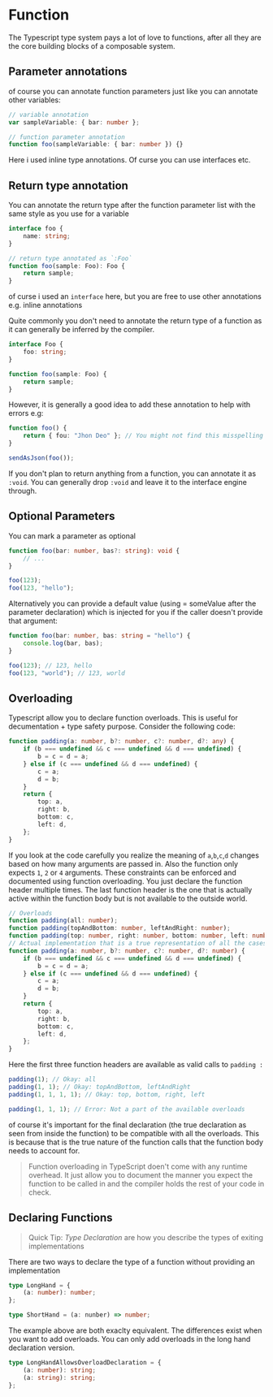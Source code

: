 # Function

The Typescript type system pays a lot of love to functions, after all they are the core building blocks of a composable system.

## Parameter annotations

of course you can annotate function parameters just like you can annotate other variables:

```typescript
// variable annotation
var sampleVariable: { bar: number };

// function parameter annotation
function foo(sampleVariable: { bar: number }) {}
```

Here i used inline type annotations. Of curse you can use interfaces etc.

## Return type annotation

You can annotate the return type after the function parameter list with the same style as you use for a variable

```typescript
interface foo {
	name: string;
}

// return type annotated as `:Foo`
function foo(sample: Foo): Foo {
	return sample;
}
```

of curse i used an `interface` here, but you are free to use other annotations e.g. inline annotations

Quite commonly you don't need to annotate the return type of a function as it can generally be inferred by the compiler.

```typescript
interface Foo {
	foo: string;
}

function foo(sample: Foo) {
	return sample;
}
```

However, it is generally a good idea to add these annotation to help with errors e.g:

```typescript
function foo() {
	return { fou: "Jhon Deo" }; // You might not find this misspelling of
}

sendAsJson(foo());
```

If you don't plan to return anything from a function, you can annotate it as `:void`. You can generally drop `:void` and leave it to the interface engine through.

## Optional Parameters

You can mark a parameter as optional

```typescript
function foo(bar: number, bas?: string): void {
	// ...
}

foo(123);
foo(123, "hello");
```

Alternatively you can provide a default value (using = someValue after the parameter declaration) which is injected for you if the caller doesn't provide that argument:

```typescript
function foo(bar: number, bas: string = "hello") {
	console.log(bar, bas);
}

foo(123); // 123, hello
foo(123, "world"); // 123, world
```

## Overloading

Typescript allow you to declare function overloads. This is useful for decumentation + type safety purpose. Consider the following code:

```typescript
function padding(a: number, b?: number, c?: number, d?: any) {
	if (b === undefined && c === undefined && d === undefined) {
		b = c = d = a;
	} else if (c === undefined && d === undefined) {
		c = a;
		d = b;
	}
	return {
		top: a,
		right: b,
		bottom: c,
		left: d,
	};
}
```

If you look at the code carefully you realize the meaning of `a`,`b`,`c`,`d` changes based on how many arguments are passed in. Also the function only expects `1`, `2` or `4`
arguments. These constraints can be enforced and documented using function overloading. You just declare the function header multiple times. The last function header is the one that is actually active within the function body but is not available to the outside world.

```typescript
// Overloads
function padding(all: number);
function padding(topAndBottom: number, leftAndRight: number);
function padding(top: number, right: number, bottom: number, left: number);
// Actual implementation that is a true representation of all the cases the function body needs to handle
function padding(a: number, b?: number, c?: number, d?: number) {
	if (b === undefined && c === undefined && d === undefined) {
		b = c = d = a;
	} else if (c === undefined && d === undefined) {
		c = a;
		d = b;
	}
	return {
		top: a,
		right: b,
		bottom: c,
		left: d,
	};
}
```

Here the first three function headers are available as valid calls to `padding :`

```typescript
padding(1); // Okay: all
padding(1, 1); // Okay: topAndBottom, leftAndRight
padding(1, 1, 1, 1); // Okay: top, bottom, right, left

padding(1, 1, 1); // Error: Not a part of the available overloads
```

of course it's important for the final declaration (the true declaration as seen from inside the function) to be compatible with all the overloads. This is because that is the true nature of the function calls that the function body needs to account for.

> Function overloading in TypeScript doen't come with any runtime overhead. It just allow you to document the manner you expect the function to be called in and the compiler holds the rest of your code in check.

## Declaring Functions

> Quick Tip: _Type Declaration_ are how you describe the types of exiting implementations

There are two ways to declare the type of a function without providing an implementation

```typescript
type LongHand = {
	(a: number): number;
};

type ShortHand = (a: nunber) => number;
```

The example above are both exaclty equivalent. The differences exist when you want to add overloads. You can only add overloads in the long hand declaration version.

```typescript
type LongHandAllowsOverloadDeclaration = {
	(a: number): string;
	(a: string): string;
};
```
